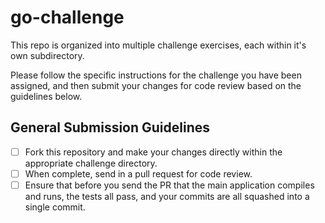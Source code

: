 # go-challenge

This repo is organized into multiple challenge exercises, each within it's own subdirectory.

Please follow the specific instructions for the challenge you have been assigned, and then submit your changes for code review based on the guidelines below.

## General Submission Guidelines

* [ ] Fork this repository and make your changes directly within the appropriate challenge directory.
* [ ] When complete, send in a pull request for code review.
* [ ] Ensure that before you send the PR that the main application compiles and runs, the tests all pass, and your commits are all squashed into a single commit.